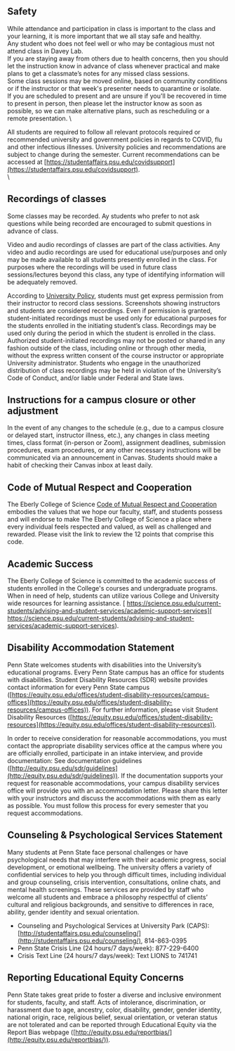 ## Safety
While attendance and participation in class is important to the class and your learning, it is more important that we all stay safe and healthy.  
Any student who does not feel well or who may be contagious must not attend class in Davey Lab.  
If you are staying away from others due to health concerns, then you should let the instruction know in advance of class whenever practical and make plans to get a classmate’s notes for any missed class sessions.  
Some class sessions may be moved online, based on community conditions or if the instructor or that week's presenter needs to quarantine or isolate.  
If you are scheduled to present and are unsure if you'll be recovered in time to present in person, then please let the instructor know as soon as possible, so we can make alternative plans, such as rescheduling or a remote presentation.
\\

All students are required to follow all relevant protocols required or recommended university and government policies in regards to COVID, flu and other infectious illnesses.  University policies and recommendations are subject to change during the semester.  Current recommendations can be accessed at [https://studentaffairs.psu.edu/covidsupport](https://studentaffairs.psu.edu/covidsupport).  
\\


## Recordings of classes

Some classes may be recorded. Ay students who prefer to not ask questions while being recorded are encouraged to submit questions in advance of class.

Video and audio recordings of classes are part of the class activities. Any video and audio recordings are used for educational use/purposes and only may be made available to all students presently enrolled in the class. For purposes where the recordings will be used in future class sessions/lectures beyond this class, any type of identifying information will be adequately removed.

According to [University Policy](https://policy.psu.edu/policies/ad40), students must get express permission from their instructor to record class sessions. Screenshots showing instructors and students are considered recordings. Even if permission is granted, student-initiated recordings must be used only for educational purposes for the students enrolled in the initiating student’s class. Recordings may be used only during the period in which the student is enrolled in the class. Authorized student-initiated recordings may not be posted or shared in any fashion outside of the class, including online or through other media, without the express written consent of the course instructor or appropriate University administrator. Students who engage in the unauthorized distribution of class recordings may be held in violation of the University’s Code of Conduct, and/or liable under Federal and State laws.

## Instructions for a campus closure or other adjustment
In the event of any changes to the schedule (e.g., due to a campus closure or delayed start, instructor illness, etc.), any changes in class meeting times, class format (in-person or Zoom), assignment deadlines, submission procedures, exam procedures, or any other necessary instructions will be communicated via an announcement in Canvas.  Students should make a habit of checking their Canvas inbox at least daily.  

## Code of Mutual Respect and Cooperation
The Eberly College of Science [Code of Mutual Respect and Cooperation](https://science.psu.edu/climate-and-diversity/code-mutual-respect-and-cooperation) embodies the values that we hope our faculty, staff, and students possess and will endorse to make The Eberly College of Science a place where every individual feels respected and valued, as well as challenged and rewarded.
Please visit the link to review the 12 points that comprise this code.

## Academic Success
The Eberly College of Science is committed to the academic success of students enrolled in the College's courses and undergraduate programs.
When in need of help, students can utilize various College and University wide resources for learning assistance. [ https://science.psu.edu/current-students/advising-and-student-services/academic-support-services]( https://science.psu.edu/current-students/advising-and-student-services/academic-support-services).

## Disability Accommodation Statement

Penn State welcomes students with disabilities into the University’s educational programs. Every Penn State campus has an office for students with disabilities. Student Disability Resources (SDR) website provides contact information for every Penn State campus
([https://equity.psu.edu/offices/student-disability-resources/campus-offices](https://equity.psu.edu/offices/student-disability-resources/campus-offices)). For further information, please visit Student Disability Resources ([https://equity.psu.edu/offices/student-disability-resources](https://equity.psu.edu/offices/student-disability-resources)).

In order to receive consideration for reasonable accommodations, you must contact the appropriate disability services office at the campus where you are officially enrolled, participate in an intake interview, and provide documentation: See documentation guidelines
([http://equity.psu.edu/sdr/guidelines](http://equity.psu.edu/sdr/guidelines)). If the documentation supports your request for reasonable accommodations, your campus disability services office will provide you with an accommodation letter. Please share this letter with your instructors and discuss the accommodations with them as early as possible. You must follow this process for every semester that you request accommodations.

## Counseling & Psychological Services Statement

Many students at Penn State face personal challenges or have psychological needs that may interfere with their academic progress, social development, or emotional wellbeing. The university offers a variety of confidential services to help you through difficult times, including individual and group counseling, crisis intervention, consultations, online chats, and mental health screenings. These services are provided by staff who welcome all students and embrace a philosophy respectful of clients’ cultural and religious backgrounds, and sensitive to differences in race, ability, gender identity and sexual orientation.

- Counseling and Psychological Services at University Park (CAPS): [http://studentaffairs.psu.edu/counseling/](http://studentaffairs.psu.edu/counseling/), 814-863-0395
- Penn State Crisis Line (24 hours/7 days/week): 877-229-6400
- Crisis Text Line (24 hours/7 days/week): Text LIONS to 741741

## Reporting Educational Equity Concerns

Penn State takes great pride to foster a diverse and inclusive environment for students, faculty, and staff. Acts of intolerance, discrimination, or harassment due to age, ancestry, color, disability, gender, gender identity, national origin, race, religious belief, sexual orientation, or veteran status are not tolerated and can be reported through Educational Equity via the Report Bias webpage ([http://equity.psu.edu/reportbias/](http://equity.psu.edu/reportbias/)).
